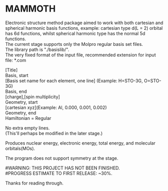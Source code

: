 # MAMMOTH
Electronic structure method package aimed to work with both cartesian and spherical harmonic basis functions, example: cartesian type d(L = 2) orbital has 6d functions, whilst spherical harmonic type has the normal 5d functions.  
The current stage supports only the Molpro regular basis set files.  
The library path is "./basislib/".  
The very fixed format of the input file, recommended extension for input file: *.com  


[Title]  
Basis, start  
[Basis set name for each element, one line] (Example: H=STO-3G, O=STO-3G)  
Basis, end  
[charge],[spin multiplicity]  
Geometry, start  
[cartesian xyz](Example: Al, 0.000, 0.001, 0.002)  
Geometry, end  
Hamiltonian = Regular  


No extra empty lines.  
(This'll perhaps be modified in the later stage.)  

Produces nuclear energy, electronic energy, total energy, and molecular orbitals(MOs).  

The program does not support symmetry at the stage.  

#WARNING: THIS PROJECT HAS NOT BEEN FINISHED.  
#PROGRESS ESTIMATE TO FIRST RELEASE: ~30%.  

Thanks for reading through.  
